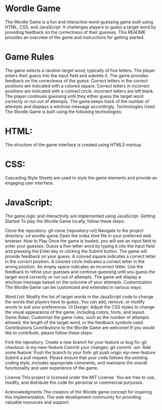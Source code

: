 # Wordle Game

The Wordle Game is a fun and interactive word-guessing game built using HTML, CSS, and JavaScript. It challenges players to guess a target word by providing feedback on the correctness of their guesses. This README provides an overview of the game and instructions for getting started.

# Game Rules
The game selects a random target word, typically of five letters.
The player enters their guess into the input field and submits it.
The game provides feedback on the correctness of the guess:
Correct letters in the correct positions are indicated with a colored square.
Correct letters in incorrect positions are indicated with a colored circle.
Incorrect letters are left blank.
The player continues guessing until they either guess the target word correctly or run out of attempts.
The game keeps track of the number of attempts and displays a win/lose message accordingly.
Technologies Used
The Wordle Game is built using the following technologies:

# HTML: 
The structure of the game interface is created using HTML5 markup.
# CSS: 
Cascading Style Sheets are used to style the game elements and provide an engaging user interface.
# JavaScript: 
The game logic and interactivity are implemented using JavaScript.
Getting Started
To play the Wordle Game locally, follow these steps:

Clone the repository: git clone [repository-url]
Navigate to the project directory: cd wordle-game
Open the index.html file in your preferred web browser.
How to Play
Once the game is loaded, you will see an input field to enter your guesses.
Guess a five-letter word by typing it into the input field and pressing the Enter key or clicking the Submit button.
The game will provide feedback on your guess:
A colored square indicates a correct letter in the correct position.
A colored circle indicates a correct letter in the wrong position.
An empty space indicates an incorrect letter.
Use the feedback to refine your guesses and continue guessing until you guess the target word correctly or run out of attempts.
The game will display a win/lose message based on the outcome of your attempts.
Customization
The Wordle Game can be customized and extended in various ways:

Word List: Modify the list of target words in the JavaScript code to change the words that players have to guess. You can add, remove, or modify words to suit your preferences.
UI Design: Adjust the CSS styles to change the visual appearance of the game, including colors, fonts, and layout.
Game Rules: Customize the game rules, such as the number of attempts allowed, the length of the target word, or the feedback symbols used.
Contributions
Contributions to the Wordle Game are welcome! If you would like to contribute, please follow these steps:

Fork the repository.
Create a new branch for your feature or bug fix: git checkout -b my-new-feature
Commit your changes: git commit -am 'Add some feature'
Push the branch to your fork: git push origin my-new-feature
Submit a pull request.
Please ensure that your code follows the existing coding style, includes appropriate comments, and maintains the overall functionality and user experience of the game.

License
This project is licensed under the MIT License. You are free to use, modify, and distribute the code for personal or commercial purposes.

Acknowledgments
The creators of the Wordle game concept for inspiring this implementation.
The web development community for providing valuable resources and support.
